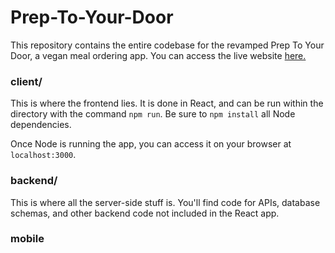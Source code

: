 # Prep-To-Your-Door

This repository contains the entire codebase for the revamped Prep To Your Door, a vegan meal ordering app. You can access the live website [here.](https://www.preptoyourdoor.com/)

### client/
This is where the frontend lies. It is done in React, and can be run within the directory with the command `npm run`. Be sure to `npm install` all Node dependencies.

Once Node is running the app, you can access it on your browser at `localhost:3000`.

### backend/
This is where all the server-side stuff is. You'll find code for APIs, database schemas, and other backend code not included in the React app.

### mobile
